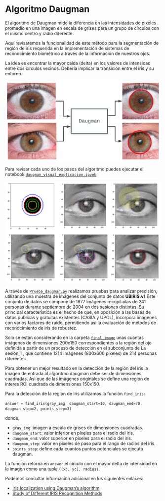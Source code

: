# Algoritmo Daugman

El algoritmo de Daugman mide la diferencia en las intensidades de píxeles promedio en una imagen en escala de grises para un grupo de círculos con el mismo centro y radio diferente.

Aquí revisaremos la funcionalidad de este método para la segmentación de región de iris requerida en la implementación de sistemas de reconocimiento biométrico a través de la información de nuestros ojos.

La idea es encontrar la mayor caída (delta) en los valores de intensidad entre dos círculos vecinos. Debería implicar la transición entre el iris y su entorno.

<img src="https://github.com/carlosjulioph/Algoritmo-de-Daugman/blob/main/images_readme/1.png" width="700">

Para revisar cada uno de los pasos del algoritmo puedes ejecutar el notebook <u>`daugman_visual_explicacion.ipynb`</u> 

<img src="https://github.com/carlosjulioph/Algoritmo-de-Daugman/blob/main/images_readme/2.png" width="700">

A través de <u>`Prueba_daugman.py`</u>  realizamos pruebas para analizar precisión,  utilizando una muestra de imágenes del conjunto de datos  **UBIRIS.v1** Este conjunto de datos se compone de 1877 imágenes recopiladas de 241 personas durante septiembre de 2004 en dos sesiones distintas. Su principal característica es el hecho de que, en oposición a las bases de datos públicas y gratuitas existentes (CASIA y UPOL), incorpora imágenes con varios factores de ruido, permitiendo así la evaluación de métodos de reconocimiento de iris de robustez.

Solo se están considerando en la carpeta  <u>`final_image`</u> unas cuantas imágenes de dimensiones 200x150 correspondientes a la región del ojo definida a partir de un proceso de detección en el subconjunto de La sesión_1 , que contiene 1214 imágenes (800x600 pixeles) de 214 personas  diferentes. 

Para obtener un mejor resultado en la detección de la región del iris la imagen de entrada al algoritmo daugman debe ser de dimensiones cuadradas. Asi que de las imágenes originales se define una región de interes ROI cuadrada de dimensiones 150x150.

Para la detección de la región de Iris utilizamos la función `find_iris`:

`answer = find_iris(gray_img, daugman_start=10, daugman_end=70, daugman_step=2, points_step=3)`

donde,

- `gray_img`: imagen a escala de grises de dimensiones cuadradas.
- `daugman_start`: valor inferior en píxeles para el radio del iris.
- `daugman_end`: valor superior en píxeles para el radio del iris.
- `daugman_step`: valor en píxeles de paso para el rango de radios del iris.
- `points_step`: define cada cuantos puntos potenciales se ejecuta daugman.

La función retorna en `answer`  el circulo con el mayor delta de intensidad en la imagen como una tupla `((xc, yc), radius)`.

Podemos consultar información adicional en los siguientes enlaces:
- [Iris localization using Daugman’s algorithm](https://www.diva-portal.org/smash/get/diva2:831173/FULLTEXT01.pdf)
- [Study of Different IRIS Recognition Methods](http://www.ijctee.org/files/VOLUME2ISSUE1/IJCTEE_0212_14.pdf)
